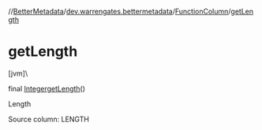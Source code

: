 //[BetterMetadata](../../../index.md)/[dev.warrengates.bettermetadata](../index.md)/[FunctionColumn](index.md)/[getLength](get-length.md)

# getLength

[jvm]\

final [Integer](https://docs.oracle.com/javase/8/docs/api/java/lang/Integer.html)[getLength](get-length.md)()

Length

Source column: LENGTH
